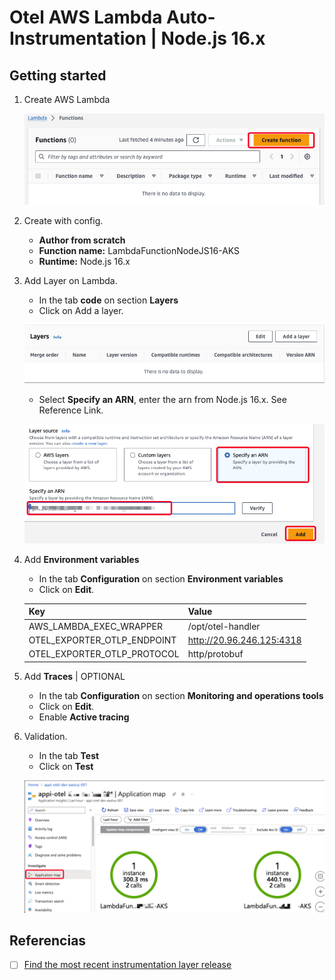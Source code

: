 # Otel AWS Lambda Auto-Instrumentation | Node.js 16.x

## Getting started

1. Create AWS Lambda

    ![](../img/1.jpg)

2. Create with config.
    - **Author from scratch**
    - **Function name:** LambdaFunctionNodeJS16-AKS
    - **Runtime:** Node.js 16.x

3. Add Layer on Lambda.
    - In the tab **code** on section **Layers**
    - Click on Add a layer.

    ![](../img/2.jpg)

    - Select **Specify an ARN**, enter the arn from Node.js 16.x. See Reference Link.

    ![](../img/3.jpg)

4. Add **Environment variables**
    - In the tab **Configuration** on section **Environment variables**
    - Click on **Edit**.

    | Key                                            | Value                        |
    | ---------------------------------------------- | ---------------------------- |
    | AWS_LAMBDA_EXEC_WRAPPER                        | /opt/otel-handler            |
    | OTEL_EXPORTER_OTLP_ENDPOINT                    | http://20.96.246.125:4318    |
    | OTEL_EXPORTER_OTLP_PROTOCOL                    | http/protobuf                |

5. Add **Traces** | OPTIONAL
    - In the tab **Configuration** on section **Monitoring and operations tools**
    - Click on **Edit**.
    - Enable **Active tracing**

6. Validation.
    - In the tab **Test**
    - Click on **Test**

    ![](../img/4.jpg)

## Referencias

- [ ] [Find the most recent instrumentation layer release](https://github.com/open-telemetry/opentelemetry-lambda/releases)
